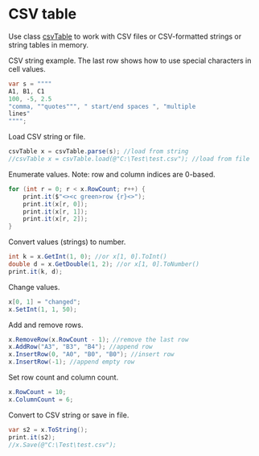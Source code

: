 # CSV table
Use class <a href='/api/Au.csvTable.html'>csvTable</a> to work with CSV files or CSV-formatted strings or string tables in memory.

CSV string example.
The last row shows how to use special characters in cell values.

```csharp
var s = """"
A1, B1, C1
100, -5, 2.5
"comma, ""quotes""", " start/end spaces ", "multiple
lines"
"""";
```

Load CSV string or file.

```csharp
csvTable x = csvTable.parse(s); //load from string
//csvTable x = csvTable.load(@"C:\Test\test.csv"); //load from file
```

Enumerate values.
Note: row and column indices are 0-based.

```csharp
for (int r = 0; r < x.RowCount; r++) {
	print.it($"<><c green>row {r}<>");
	print.it(x[r, 0]);
	print.it(x[r, 1]);
	print.it(x[r, 2]);
}
```

Convert values (strings) to number.

```csharp
int k = x.GetInt(1, 0); //or x[1, 0].ToInt()
double d = x.GetDouble(1, 2); //or x[1, 0].ToNumber()
print.it(k, d);
```

Change values.

```csharp
x[0, 1] = "changed";
x.SetInt(1, 1, 50);
```

Add and remove rows.

```csharp
x.RemoveRow(x.RowCount - 1); //remove the last row
x.AddRow("A3", "B3", "B4"); //append row
x.InsertRow(0, "A0", "B0", "B0"); //insert row
x.InsertRow(-1); //append empty row
```

Set row count and column count.

```csharp
x.RowCount = 10;
x.ColumnCount = 6;
```

Convert to CSV string or save in file.

```csharp
var s2 = x.ToString();
print.it(s2);
//x.Save(@"C:\Test\test.csv");
```

